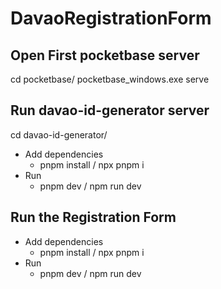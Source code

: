 # DavaoRegistrationForm

## Open First pocketbase server

cd pocketbase/
  pocketbase_windows.exe serve
  
## Run davao-id-generator server

cd davao-id-generator/
  - Add dependencies
    - pnpm install / npx pnpm i
  - Run
    - pnpm dev / npm run dev
## Run the Registration Form
  - Add dependencies
    - pnpm install / npx pnpm i
  - Run
    - pnpm dev / npm run dev
